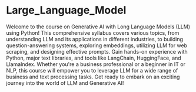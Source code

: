 # Large_Language_Model

Welcome to the course on Generative AI with Long Language Models (LLM) using Python! This comprehensive syllabus covers various topics, from understanding LLM and its applications in different industries, to building question-answering systems, exploring embeddings, utilizing LLM for web scraping, and designing effective prompts. Gain hands-on experience with Python, major text libraries, and tools like LangChain, HuggingFace, and LlamaIndex. Whether you're a business professional or a beginner in IT or NLP, this course will empower you to leverage LLM for a wide range of business and text processing tasks. Get ready to embark on an exciting journey into the world of LLM and Generative AI!

